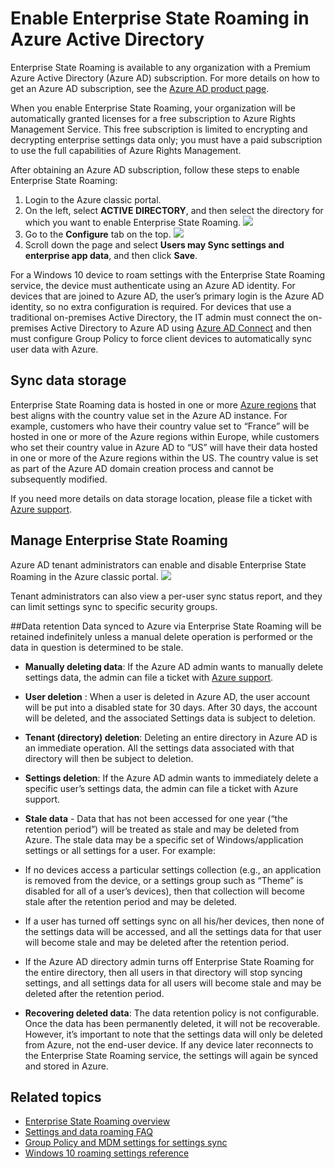 <properties
	pageTitle="Enable Enterprise State Roaming in Azure Active Directory | Microsoft Azure"
	description="Frequently asked questions about Enterprise State Roaming Settings in Windows devices. Enterprise State Roaming provides users with a unified experience across their Windows devices and reduces the time needed for configuring a new device."
	services="active-directory"
    keywords="enterprise settings sync, windows cloud"
	documentationCenter=""
	authors="femila"
	manager="stevenpo"
	editor="curtand"/>

<tags
	ms.service="active-directory"  
	ms.workload="identity"
	ms.tgt_pltfrm="na"
	ms.devlang="na"
	ms.topic="article"
	ms.date="02/02/2016"
	ms.author="femila"/>

# Enable Enterprise State Roaming in Azure Active Directory

Enterprise State Roaming is available to any organization with a Premium Azure Active Directory (Azure AD) subscription. For more details on how to get an Azure AD subscription, see the [Azure AD product page](https://azure.microsoft.com/services/active-directory).

When you enable Enterprise State Roaming, your organization will be automatically granted licenses for a free subscription to Azure Rights Management Service. This free subscription is limited to encrypting and decrypting enterprise settings data only; you must have a paid subscription to use the full capabilities of Azure Rights Management. 

After obtaining an Azure AD subscription, follow these steps to enable Enterprise State Roaming:
 
1. Login to the Azure classic portal. 
2. On the left, select **ACTIVE DIRECTORY**, and then select the directory for which you want to enable Enterprise State Roaming.
![](./media/active-directory-enterprise-state-roaming/active-directory-enterprise-state-roaming.png)	 
3. Go to the **Configure** tab on the top.
![](./media/active-directory-enterprise-state-roaming/active-directory-enterprise-state-roaming-configure.png)
4.	Scroll down the page and select **Users may Sync settings and enterprise app data**, and then click **Save**.
 
For a Windows 10 device to roam settings with the Enterprise State Roaming service, the device must authenticate using an Azure AD identity. For devices that are joined to Azure AD, the user’s primary login is the Azure AD identity, so no extra configuration is required. For devices that use a traditional on-premises Active Directory, the IT admin must connect the on-premises Active Directory to Azure AD using [Azure AD Connect](active-directory-aadconnect.md) and then must configure Group Policy to force client devices to automatically sync user data with Azure.

## Sync data storage
Enterprise State Roaming data is hosted in one or more [Azure regions](https://azure.microsoft.com/regions/) that best aligns with the country value set in the Azure AD instance. For example, customers who have their country value set to “France” will be hosted in one or more of the Azure regions within Europe, while customers who set their country value in Azure AD to “US” will have their data hosted in one or more of the Azure regions within the US. The country value is set as part of the Azure AD domain creation process and cannot be subsequently modified. 

If you need more details on data storage location, please file a ticket with [Azure support](https://azure.microsoft.com/support/options/).

## Manage Enterprise State Roaming
Azure AD tenant administrators can enable and disable Enterprise State Roaming in the Azure classic portal.
![](./media/active-directory-enterprise-state-roaming/active-directory-enterprise-state-roaming-manage.png)

Tenant administrators can also view a per-user sync status report, and they can limit settings sync to specific security groups.

##Data retention
Data synced to Azure via Enterprise State Roaming will be retained indefinitely unless a manual delete operation is performed or the data in question is determined to be stale.
 
- **Manually deleting data**: If the Azure AD admin wants to manually delete settings data, the admin can file a ticket with [Azure support](https://azure.microsoft.com/support/options/).
 
 - **User deletion** : When a user is deleted in Azure AD, the user account will be put into a disabled state for 30 days. After 30 days, the account will be deleted, and the associated Settings data is subject to deletion. 
 - **Tenant (directory) deletion**: Deleting an entire directory in Azure AD is an immediate operation. All the settings data associated with that directory will then be subject to deletion. 
 - **Settings deletion**: If the Azure AD admin wants to immediately delete a specific user’s settings data, the admin can file a ticket with Azure support. 
- **Stale data** - Data that has not been accessed for one year (“the retention period”) will be treated as stale and may be deleted from Azure. The stale data may be a specific set of Windows/application settings or all settings for a user. For example: 
 - If no devices access a particular settings collection (e.g., an application is removed from the device, or a settings group such as “Theme” is disabled for all of a user’s devices), then that collection will become stale after the retention period and may be deleted. 
 - If a user has turned off settings sync on all his/her devices, then none of the settings data will be accessed, and all the settings data for that user will become stale and may be deleted after the retention period. 
 - If the Azure AD directory admin turns off Enterprise State Roaming for the entire directory, then all users in that directory will stop syncing settings, and all settings data for all users will become stale and may be deleted after the retention period. 

- **Recovering deleted data**: 
The data retention policy is not configurable. Once the data has been permanently deleted, it will not be recoverable. However, it’s important to note that the settings data will only be deleted from Azure, not the end-user device. If any device later reconnects to the Enterprise State Roaming service, the settings will again be synced and stored in Azure.

## Related topics
- [Enterprise State Roaming overview](active-directory-windows-enterprise-state-roaming-overview.md)
- [Settings and data roaming FAQ](active-directory-windows-enterprise-sync-faqs.md)
- [Group Policy and MDM settings for settings sync](active-directory-windows-enterprise-sync-overview.md)
- [Windows 10 roaming settings reference](active-directory-windows-enterprise-sync-windows-settings-reference.md)
